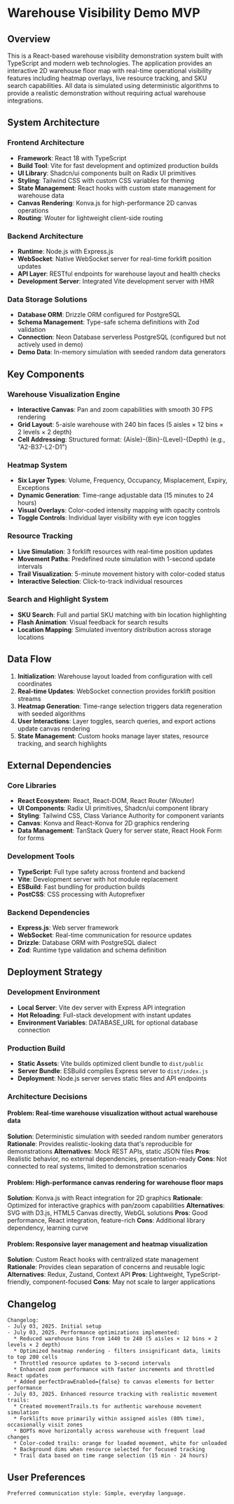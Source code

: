 # Warehouse Visibility Demo MVP

## Overview

This is a React-based warehouse visibility demonstration system built with TypeScript and modern web technologies. The application provides an interactive 2D warehouse floor map with real-time operational visibility features including heatmap overlays, live resource tracking, and SKU search capabilities. All data is simulated using deterministic algorithms to provide a realistic demonstration without requiring actual warehouse integrations.

## System Architecture

### Frontend Architecture
- **Framework**: React 18 with TypeScript
- **Build Tool**: Vite for fast development and optimized production builds
- **UI Library**: Shadcn/ui components built on Radix UI primitives
- **Styling**: Tailwind CSS with custom CSS variables for theming
- **State Management**: React hooks with custom state management for warehouse data
- **Canvas Rendering**: Konva.js for high-performance 2D canvas operations
- **Routing**: Wouter for lightweight client-side routing

### Backend Architecture
- **Runtime**: Node.js with Express.js
- **WebSocket**: Native WebSocket server for real-time forklift position updates
- **API Layer**: RESTful endpoints for warehouse layout and health checks
- **Development Server**: Integrated Vite development server with HMR

### Data Storage Solutions
- **Database ORM**: Drizzle ORM configured for PostgreSQL
- **Schema Management**: Type-safe schema definitions with Zod validation
- **Connection**: Neon Database serverless PostgreSQL (configured but not actively used in demo)
- **Demo Data**: In-memory simulation with seeded random data generators

## Key Components

### Warehouse Visualization Engine
- **Interactive Canvas**: Pan and zoom capabilities with smooth 30 FPS rendering
- **Grid Layout**: 5-aisle warehouse with 240 bin faces (5 aisles × 12 bins × 2 levels × 2 depth)
- **Cell Addressing**: Structured format: {Aisle}-{Bin}-{Level}-{Depth} (e.g., "A2-B37-L2-D1")

### Heatmap System
- **Six Layer Types**: Volume, Frequency, Occupancy, Misplacement, Expiry, Exceptions
- **Dynamic Generation**: Time-range adjustable data (15 minutes to 24 hours)
- **Visual Overlays**: Color-coded intensity mapping with opacity controls
- **Toggle Controls**: Individual layer visibility with eye icon toggles

### Resource Tracking
- **Live Simulation**: 3 forklift resources with real-time position updates
- **Movement Paths**: Predefined route simulation with 1-second update intervals
- **Trail Visualization**: 5-minute movement history with color-coded status
- **Interactive Selection**: Click-to-track individual resources

### Search and Highlight System
- **SKU Search**: Full and partial SKU matching with bin location highlighting
- **Flash Animation**: Visual feedback for search results
- **Location Mapping**: Simulated inventory distribution across storage locations

## Data Flow

1. **Initialization**: Warehouse layout loaded from configuration with cell coordinates
2. **Real-time Updates**: WebSocket connection provides forklift position streams
3. **Heatmap Generation**: Time-range selection triggers data regeneration with seeded algorithms
4. **User Interactions**: Layer toggles, search queries, and export actions update canvas rendering
5. **State Management**: Custom hooks manage layer states, resource tracking, and search highlights

## External Dependencies

### Core Libraries
- **React Ecosystem**: React, React-DOM, React Router (Wouter)
- **UI Components**: Radix UI primitives, Shadcn/ui component library
- **Styling**: Tailwind CSS, Class Variance Authority for component variants
- **Canvas**: Konva and React-Konva for 2D graphics rendering
- **Data Management**: TanStack Query for server state, React Hook Form for forms

### Development Tools
- **TypeScript**: Full type safety across frontend and backend
- **Vite**: Development server with hot module replacement
- **ESBuild**: Fast bundling for production builds
- **PostCSS**: CSS processing with Autoprefixer

### Backend Dependencies
- **Express.js**: Web server framework
- **WebSocket**: Real-time communication for resource updates
- **Drizzle**: Database ORM with PostgreSQL dialect
- **Zod**: Runtime type validation and schema definition

## Deployment Strategy

### Development Environment
- **Local Server**: Vite dev server with Express API integration
- **Hot Reloading**: Full-stack development with instant updates
- **Environment Variables**: DATABASE_URL for optional database connection

### Production Build
- **Static Assets**: Vite builds optimized client bundle to `dist/public`
- **Server Bundle**: ESBuild compiles Express server to `dist/index.js`
- **Deployment**: Node.js server serves static files and API endpoints

### Architecture Decisions

#### Problem: Real-time warehouse visualization without actual warehouse data
**Solution**: Deterministic simulation with seeded random number generators
**Rationale**: Provides realistic-looking data that's reproducible for demonstrations
**Alternatives**: Mock REST APIs, static JSON files
**Pros**: Realistic behavior, no external dependencies, presentation-ready
**Cons**: Not connected to real systems, limited to demonstration scenarios

#### Problem: High-performance canvas rendering for warehouse floor maps
**Solution**: Konva.js with React integration for 2D graphics
**Rationale**: Optimized for interactive graphics with pan/zoom capabilities
**Alternatives**: SVG with D3.js, HTML5 Canvas directly, WebGL solutions
**Pros**: Good performance, React integration, feature-rich
**Cons**: Additional library dependency, learning curve

#### Problem: Responsive layer management and heatmap visualization
**Solution**: Custom React hooks with centralized state management
**Rationale**: Provides clean separation of concerns and reusable logic
**Alternatives**: Redux, Zustand, Context API
**Pros**: Lightweight, TypeScript-friendly, component-focused
**Cons**: May not scale to larger applications

## Changelog

```
Changelog:
- July 03, 2025. Initial setup
- July 03, 2025. Performance optimizations implemented:
  * Reduced warehouse bins from 1440 to 240 (5 aisles × 12 bins × 2 levels × 2 depth)
  * Optimized heatmap rendering - filters insignificant data, limits to top 200 cells
  * Throttled resource updates to 3-second intervals
  * Enhanced zoom performance with faster increments and throttled React updates
  * Added perfectDrawEnabled={false} to canvas elements for better performance
- July 03, 2025. Enhanced resource tracking with realistic movement trails:
  * Created movementTrails.ts for authentic warehouse movement simulation
  * Forklifts move primarily within assigned aisles (80% time), occasionally visit zones
  * BOPTs move horizontally across warehouse with frequent load changes
  * Color-coded trails: orange for loaded movement, white for unloaded
  * Background dims when resource selected for focused tracking
  * Trail data based on time range selection (15 min - 24 hours)
```

## User Preferences

```
Preferred communication style: Simple, everyday language.
```